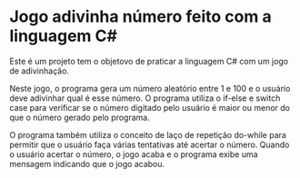# Jogo adivinha número feito com a linguagem C#

Este é um projeto tem o objetovo de praticar a linguagem C# com um jogo de adivinhação.

Neste jogo, o programa gera um número aleatório entre 1 e 100 e o usuário deve adivinhar qual é esse número. O programa utiliza o if-else e switch case para verificar se o número digitado pelo usuário é maior ou menor do que o número gerado pelo programa.

O programa também utiliza o conceito de laço de repetição do-while para permitir que o usuário faça várias tentativas até acertar o número. Quando o usuário acertar o número, o jogo acaba e o programa exibe uma mensagem indicando que o jogo acabou.
